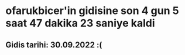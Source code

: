 # ofarukbicer'in gidisine son 4 gun 5 saat 47 dakika 23 saniye kaldi

## Gidis tarihi: 30.09.2022 :(